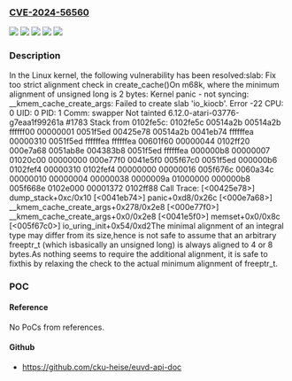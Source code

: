 ### [CVE-2024-56560](https://cve.mitre.org/cgi-bin/cvename.cgi?name=CVE-2024-56560)
![](https://img.shields.io/static/v1?label=Product&message=Linux&color=blue)
![](https://img.shields.io/static/v1?label=Version&message=&color=brightgreen)
![](https://img.shields.io/static/v1?label=Version&message=6.12%20&color=brightgreen)
![](https://img.shields.io/static/v1?label=Version&message=d345bd2e9834e2da505977e154a1c179c793b7b2%20&color=brightgreen)
![](https://img.shields.io/static/v1?label=Vulnerability&message=n%2Fa&color=blue)

### Description

In the Linux kernel, the following vulnerability has been resolved:slab: Fix too strict alignment check in create_cache()On m68k, where the minimum alignment of unsigned long is 2 bytes:    Kernel panic - not syncing: __kmem_cache_create_args: Failed to create slab 'io_kiocb'. Error -22    CPU: 0 UID: 0 PID: 1 Comm: swapper Not tainted 6.12.0-atari-03776-g7eaa1f99261a #1783    Stack from 0102fe5c:	    0102fe5c 00514a2b 00514a2b ffffff00 00000001 0051f5ed 00425e78 00514a2b	    0041eb74 ffffffea 00000310 0051f5ed ffffffea ffffffea 00601f60 00000044	    0102ff20 000e7a68 0051ab8e 004383b8 0051f5ed ffffffea 000000b8 00000007	    01020c00 00000000 000e77f0 0041e5f0 005f67c0 0051f5ed 000000b6 0102fef4	    00000310 0102fef4 00000000 00000016 005f676c 0060a34c 00000010 00000004	    00000038 0000009a 01000000 000000b8 005f668e 0102e000 00001372 0102ff88    Call Trace: [<00425e78>] dump_stack+0xc/0x10     [<0041eb74>] panic+0xd8/0x26c     [<000e7a68>] __kmem_cache_create_args+0x278/0x2e8     [<000e77f0>] __kmem_cache_create_args+0x0/0x2e8     [<0041e5f0>] memset+0x0/0x8c     [<005f67c0>] io_uring_init+0x54/0xd2The minimal alignment of an integral type may differ from its size,hence is not safe to assume that an arbitrary freeptr_t (which isbasically an unsigned long) is always aligned to 4 or 8 bytes.As nothing seems to require the additional alignment, it is safe to fixthis by relaxing the check to the actual minimum alignment of freeptr_t.

### POC

#### Reference
No PoCs from references.

#### Github
- https://github.com/cku-heise/euvd-api-doc

